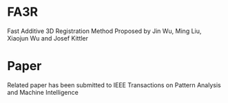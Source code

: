 # FA3R
Fast Additive 3D Registration Method Proposed by Jin Wu, Ming Liu, Xiaojun Wu and Josef Kittler

# Paper

Related paper has been submitted to IEEE Transactions on Pattern Analysis and Machine Intelligence
